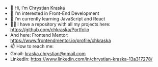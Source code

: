 - 👋 Hi, I’m Chrystian Kraska
- 👀 I’m interested in Front-End Development
- 🌱 I’m currently learning JavaScript and React
- 👨‍💻 I have a repository with all my projects here: https://github.com/chkraska/Portfolio
- And here: Frontend Mentor: https://www.frontendmentor.io/profile/chkraska
- 📫 How to reach me:
- Gmail: kraska.chrystian@gmail.com
- LinkedIn: https://www.linkedin.com/in/chrystian-kraska-13a317278/

<!---
chkraska/chkraska is a ✨ special ✨ repository because its `README.md` (this file) appears on your GitHub profile.
You can click the Preview link to take a look at your changes.
--->
